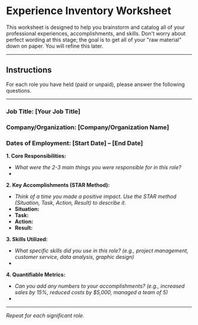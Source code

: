 # Experience Inventory Worksheet

This worksheet is designed to help you brainstorm and catalog all of your professional experiences, accomplishments, and skills. Don't worry about perfect wording at this stage; the goal is to get all of your "raw material" down on paper. You will refine this later.

---

## Instructions

For each role you have held (paid or unpaid), please answer the following questions.

---

### **Job Title:** [Your Job Title]
### **Company/Organization:** [Company/Organization Name]
### **Dates of Employment:** [Start Date] – [End Date]

**1. Core Responsibilities:**
   - *What were the 2-3 main things you were responsible for in this role?*
   -

**2. Key Accomplishments (STAR Method):**
   - *Think of a time you made a positive impact. Use the STAR method (Situation, Task, Action, Result) to describe it.*
   - **Situation:**
   - **Task:**
   - **Action:**
   - **Result:**

**3. Skills Utilized:**
   - *What specific skills did you use in this role? (e.g., project management, customer service, data analysis, graphic design)*
   -

**4. Quantifiable Metrics:**
   - *Can you add any numbers to your accomplishments? (e.g., increased sales by 15%, reduced costs by $5,000, managed a team of 5)*
   -

---

*Repeat for each significant role.*